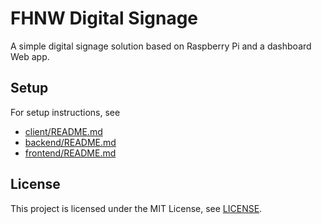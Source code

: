 # FHNW Digital Signage
A simple digital signage solution based on Raspberry Pi and a dashboard Web app.

## Setup
For setup instructions, see

* [client/README.md](frontend/README.md)
* [backend/README.md](backend/README.md)
* [frontend/README.md](frontend/README.md)

## License
This project is licensed under the MIT License, see [LICENSE](LICENSE).
